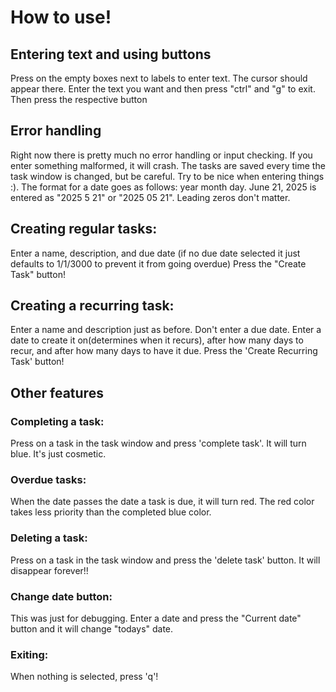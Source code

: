 # How to use!
## Entering text and using buttons
Press on the empty boxes next to labels to enter text. The cursor should appear there. Enter the text you want and then press "ctrl" and "g" to exit. Then press the respective button

## Error handling
Right now there is pretty much no error handling or input checking. If you enter something malformed, it will crash. The tasks are saved every time the task window is changed, but be careful. 
Try to be nice when entering things :). The format for a date goes as follows: year month day. June 21, 2025 is entered as "2025 5 21" or "2025 05 21". Leading zeros don't matter.

## Creating regular tasks:
Enter a name, description, and due date (if no due date selected it just defaults to 1/1/3000 to prevent it from going overdue)
Press the "Create Task" button!

## Creating a recurring task:
Enter a name and description just as before. Don't enter a due date. Enter a date to create it on(determines when it recurs), after how many days to recur, and after how many days to have it due.
Press the 'Create Recurring Task' button!

## Other features
### Completing a task:
Press on a task in the task window and press 'complete task'. It will turn blue. It's just cosmetic.
### Overdue tasks:
When the date passes the date a task is due, it will turn red. The red color takes less priority than the completed blue color.
### Deleting a task:
Press on a task in the task window and press the 'delete task' button. It will disappear forever!!
### Change date button:
This was just for debugging. Enter a date and press the "Current date" button and it will change "todays" date.
### Exiting:
When nothing is selected, press 'q'!
